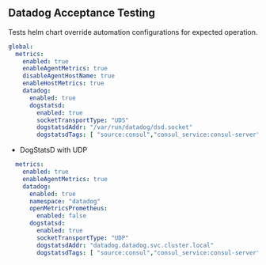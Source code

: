 ## Datadog Acceptance Testing

Tests helm chart override automation configurations for expected operation.


```yaml
global:
  metrics:
    enabled: true
    enableAgentMetrics: true
    disableAgentHostName: true
    enableHostMetrics: true
    datadog:
      enabled: true
      dogstatsd:
        enabled: true
        socketTransportType: "UDS"
        dogstatsdAddr: "/var/run/datadog/dsd.socket"
        dogstatsdTags: [ "source:consul","consul_service:consul-server" ]
```


* DogStatsD with UDP
```yaml
  metrics:
    enabled: true
    enableAgentMetrics: true
    datadog:
      enabled: true
      namespace: "datadog"
      openMetricsPrometheus:
        enabled: false
      dogstatsd:
        enabled: true
        socketTransportType: "UDP"
        dogstatsdAddr: "datadog.datadog.svc.cluster.local"
        dogstatsdTags: [ "source:consul","consul_service:consul-server" ]
```